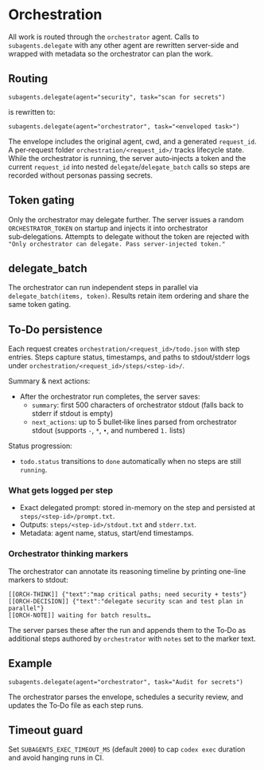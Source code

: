 # Orchestration

All work is routed through the `orchestrator` agent. Calls to `subagents.delegate` with any other agent are rewritten server‑side and wrapped with metadata so the orchestrator can plan the work.

## Routing

```
subagents.delegate(agent="security", task="scan for secrets")
```

is rewritten to:

```
subagents.delegate(agent="orchestrator", task="<enveloped task>")
```

The envelope includes the original agent, cwd, and a generated `request_id`. A per‑request folder `orchestration/<request_id>/` tracks lifecycle state. While the orchestrator is running, the server auto‑injects a token and the current `request_id` into nested `delegate`/`delegate_batch` calls so steps are recorded without personas passing secrets.

## Token gating

Only the orchestrator may delegate further. The server issues a random `ORCHESTRATOR_TOKEN` on startup and injects it into orchestrator sub‑delegations. Attempts to delegate without the token are rejected with `"Only orchestrator can delegate. Pass server-injected token."`

## delegate_batch

The orchestrator can run independent steps in parallel via `delegate_batch(items, token)`. Results retain item ordering and share the same token gating.

## To‑Do persistence

Each request creates `orchestration/<request_id>/todo.json` with step entries. Steps capture status, timestamps, and paths to stdout/stderr logs under `orchestration/<request_id>/steps/<step-id>/`.

Summary & next actions:
- After the orchestrator run completes, the server saves:
  - `summary`: first 500 characters of orchestrator stdout (falls back to stderr if stdout is empty)
  - `next_actions`: up to 5 bullet‑like lines parsed from orchestrator stdout (supports `-`, `*`, `•`, and numbered `1.` lists)

Status progression:
- `todo.status` transitions to `done` automatically when no steps are still `running`.

### What gets logged per step

- Exact delegated prompt: stored in-memory on the step and persisted at `steps/<step-id>/prompt.txt`.
- Outputs: `steps/<step-id>/stdout.txt` and `stderr.txt`.
- Metadata: agent name, status, start/end timestamps.

### Orchestrator thinking markers

The orchestrator can annotate its reasoning timeline by printing one-line markers to stdout:

```
[[ORCH-THINK]] {"text":"map critical paths; need security + tests"}
[[ORCH-DECISION]] {"text":"delegate security scan and test plan in parallel"}
[[ORCH-NOTE]] waiting for batch results…
```

The server parses these after the run and appends them to the To‑Do as additional steps authored by `orchestrator` with `notes` set to the marker text.

## Example

```
subagents.delegate(agent="orchestrator", task="Audit for secrets")
```

The orchestrator parses the envelope, schedules a security review, and updates the To‑Do file as each step runs.

## Timeout guard

Set `SUBAGENTS_EXEC_TIMEOUT_MS` (default `2000`) to cap `codex exec` duration and avoid hanging runs in CI.
